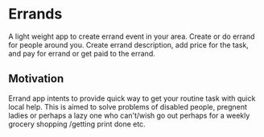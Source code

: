 # Errands

A light weight app to create errand event in your area. Create or do errand for people around you. 
Create errand description, add price for the task, and pay for errand or get paid to the errand.

## Motivation
Errand app intents to provide quick way to get your routine task with quick local help. This is aimed to solve problems 
of disabled people, pregnent ladies or perhaps a lazy one who can't/wish go out perhaps for a weekly grocery shopping /getting print done etc.

